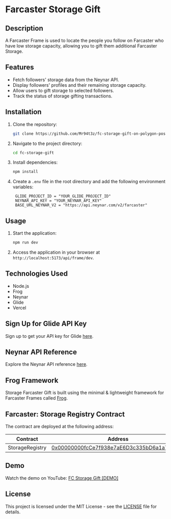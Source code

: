 # Farcaster Storage Gift

## Description
A Farcaster Frame is used to locate the people you follow on Farcaster who have low storage capacity, allowing you to gift them additional Farcaster Storage.

## Features
- Fetch followers' storage data from the Neynar API.
- Display followers' profiles and their remaining storage capacity.
- Allow users to gift storage to selected followers.
- Track the status of storage gifting transactions.

## Installation
1. Clone the repository:
   ```bash
   git clone https://github.com/Mr94t3z/fc-storage-gift-on-polygon-pos
   ```
2. Navigate to the project directory:
   ```bash
   cd fc-storage-gift
   ```
3. Install dependencies:
   ```bash
   npm install
   ```
4. Create a `.env` file in the root directory and add the following environment variables:
   ```plaintext
    GLIDE_PROJECT_ID = "YOUR_GLIDE_PROJECT_ID"
    NEYNAR_API_KEY = "YOUR_NEYNAR_API_KEY"
    BASE_URL_NEYNAR_V2 = "https://api.neynar.com/v2/farcaster"
   ```

## Usage
1. Start the application:
   ```bash
   npm run dev
   ```
2. Access the application in your browser at `http://localhost:5173/api/frame/dev`.

## Technologies Used
- Node.js
- Frog
- Neynar
- Glide
- Vercel

## Sign Up for Glide API Key
Sign up to get your API key for Glide [here](https://paywithglide.xyz/).

## Neynar API Reference
Explore the Neynar API reference [here](https://docs.neynar.com/reference/neynar-farcaster-api-overview).

## Frog Framework
Storage Farcaster Gift is built using the minimal & lightweight framework for Farcaster Frames called [Frog](https://frog.fm/).

## Farcaster: Storage Registry Contract
The contract are deployed at the following address:

| Contract       | Address                                      |
|----------------|----------------------------------------------|
| StorageRegistry| [0x00000000fcCe7f938e7aE6D3c335bD6a1a7c593D](https://optimistic.etherscan.io/address/0x00000000fcce7f938e7ae6d3c335bd6a1a7c593d) |

## Demo
Watch the demo on YouTube: [FC Storage Gift [DEMO]](https://github.com/Mr94t3z/fc-storage-gift-on-polygon-pos)

## License
This project is licensed under the MIT License - see the [LICENSE](LICENSE) file for details.
